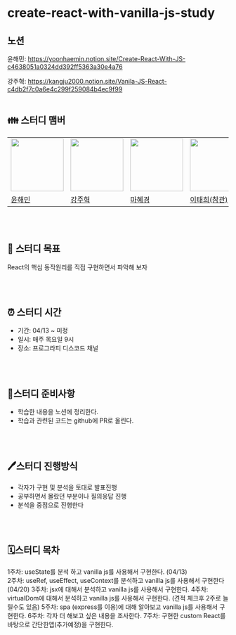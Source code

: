 # create-react-with-vanilla-js-study

## 노션
윤해민: https://yoonhaemin.notion.site/Create-React-With-JS-c4638051a0324dd392ff5363a30e4a76

강주혁: https://kangju2000.notion.site/Vanila-JS-React-c4db2f7c0a6e4c299f259084b4ec9f99
<br/>
<br/>

## 👪 스터디 맴버
<table>
  <tr>
    <td>
      <img src="https://avatars.githubusercontent.com/u/49224104?v=4" width="120px" height="120px"/>
    </td>
    <td>
      <img src="https://avatars.githubusercontent.com/u/23312485?v=4" width="120px" height="120px"/>
    </td>
    <td>
      <img src="https://avatars.githubusercontent.com/u/72402747?v=4" width="120px" height="120px"/>
    </td>
    <td>
      <img src="https://avatars.githubusercontent.com/u/21077928?v=4" width="120px" height="120px"/>
    </td>
  </tr>
  <tr>
    <td>
      <a href="https://github.com/Yoon-Hae-Min">
      윤해민
      </a>
    </td>
    <td>
      <a href="https://github.com/kangju2000">
      강주혁
      </a>
    </td>
    <td>
      <a href="https://github.com/Hyevvy">
      마혜경
      </a>
    </td>
    <td>
      <a href="https://github.com/Godsenal">
      이태희(참관)
      </a>
    </td>
  </tr>
  </table>

<br/>
<br/>

## 🥅 스터디 목표

React의 핵심 동작원리를 직접 구현하면서 파악해 보자

<br/>
<br/>

## ⏰ 스터디 시간

- 기간: 04/13 ~ 미정
- 일시: 매주 목요일 9시
- 장소: 프로그라피 디스코드 채널

<br/>
<br/>


## 📑스터디 준비사항

- 학습한 내용을 노션에 정리한다.
- 학습과 관련된 코드는 github에 PR로 올린다.

<br/>
<br/>

## 🖊️스터디 진행방식

- 각자가 구현 및 분석을 토대로 발표진행
- 공부하면서 몰랐던 부분이나 질의응답 진행
- 분석을 중점으로 진행한다

  
<br/>
<br/>

## 🗓️스터디 목차

1주차: useState를 분석 하고 vanilla js를 사용해서 구현한다. (04/13)  
2주차: useRef, useEffect, useContext를 분석하고 vanilla js를 사용해서 구현한다 (04/20)
3주차: jsx에 대해서 분석하고 vanilla js를 사용해서 구현한다.
4주차: virtualDom에 대해서 분석하고 vanilla js를 사용해서 구현한다. (견적 체크후 2주로 늘릴수도 있음)
5주차: spa (express를 이용)에 대해 알아보고 vanilla js를 사용해서 구현한다.
6주차: 각자 더 해보고 싶은 내용을 조사한다.
7주차: 구현한 custom React를 바탕으로 간단한앱(추가예정)을 구현한다.
